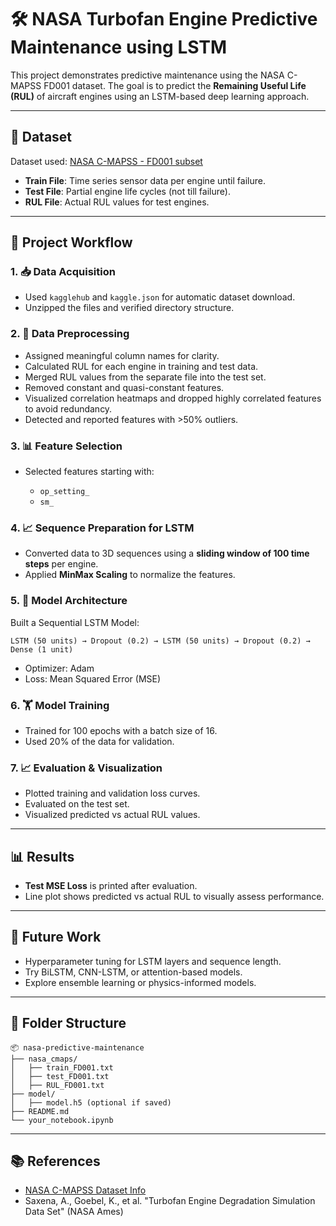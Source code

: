 # 🛠️ NASA Turbofan Engine Predictive Maintenance using LSTM

This project demonstrates predictive maintenance using the NASA C-MAPSS FD001 dataset. The goal is to predict the **Remaining Useful Life (RUL)** of aircraft engines using an LSTM-based deep learning approach.

---

## 📂 Dataset

Dataset used: [NASA C-MAPSS - FD001 subset](https://www.kaggle.com/datasets/behrad3d/nasa-cmaps)

* **Train File**: Time series sensor data per engine until failure.
* **Test File**: Partial engine life cycles (not till failure).
* **RUL File**: Actual RUL values for test engines.

---

## 🚀 Project Workflow

### 1. 📥 Data Acquisition

* Used `kagglehub` and `kaggle.json` for automatic dataset download.
* Unzipped the files and verified directory structure.

### 2. 🧼 Data Preprocessing

* Assigned meaningful column names for clarity.
* Calculated RUL for each engine in training and test data.
* Merged RUL values from the separate file into the test set.
* Removed constant and quasi-constant features.
* Visualized correlation heatmaps and dropped highly correlated features to avoid redundancy.
* Detected and reported features with >50% outliers.

### 3. 📊 Feature Selection

* Selected features starting with:

  * `op_setting_`
  * `sm_`

### 4. 📈 Sequence Preparation for LSTM

* Converted data to 3D sequences using a **sliding window of 100 time steps** per engine.
* Applied **MinMax Scaling** to normalize the features.

### 5. 🧠 Model Architecture

Built a Sequential LSTM Model:

```text
LSTM (50 units) → Dropout (0.2) → LSTM (50 units) → Dropout (0.2) → Dense (1 unit)
```

* Optimizer: Adam
* Loss: Mean Squared Error (MSE)

### 6. 🏋️ Model Training

* Trained for 100 epochs with a batch size of 16.
* Used 20% of the data for validation.

### 7. 📈 Evaluation & Visualization

* Plotted training and validation loss curves.
* Evaluated on the test set.
* Visualized predicted vs actual RUL values.

---

## 📊 Results

* **Test MSE Loss** is printed after evaluation.
* Line plot shows predicted vs actual RUL to visually assess performance.

---

## 🔧 Future Work

* Hyperparameter tuning for LSTM layers and sequence length.
* Try BiLSTM, CNN-LSTM, or attention-based models.
* Explore ensemble learning or physics-informed models.

---

## 📁 Folder Structure

```
📦 nasa-predictive-maintenance
├── nasa_cmaps/
│   ├── train_FD001.txt
│   ├── test_FD001.txt
│   ├── RUL_FD001.txt
├── model/
│   ├── model.h5 (optional if saved)
├── README.md
└── your_notebook.ipynb
```

---

## 📚 References

* [NASA C-MAPSS Dataset Info](https://www.kaggle.com/datasets/behrad3d/nasa-cmaps)
* Saxena, A., Goebel, K., et al. "Turbofan Engine Degradation Simulation Data Set" (NASA Ames)


